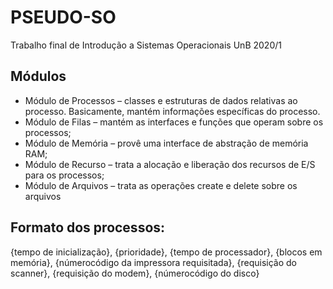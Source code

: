 # PSEUDO-SO
Trabalho final de Introdução a Sistemas Operacionais UnB 2020/1

## Módulos
* Módulo de Processos – classes e estruturas de dados relativas ao processo. Basicamente, mantém informações específicas do processo.
* Módulo de Filas – mantém as interfaces e funções que operam sobre os processos;
* Módulo de Memória – provê uma interface de abstração de memória RAM;
* Módulo de Recurso – trata a alocação e liberação dos recursos de E/S para os processos;
* Módulo de Arquivos – trata as operações create e delete sobre os arquivos

## Formato dos processos:
{tempo de inicialização}, {prioridade}, {tempo de processador}, {blocos em memória}, {númerocódigo da impressora requisitada}, {requisição do scanner}, {requisição do modem}, {númerocódigo do disco}